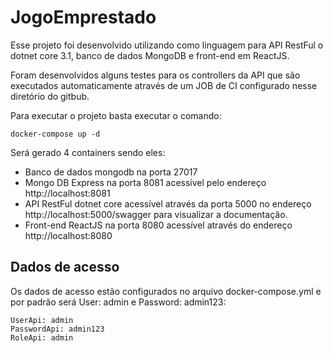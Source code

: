 # JogoEmprestado

Esse projeto foi desenvolvido utilizando como linguagem para API RestFul o dotnet core 3.1, banco de dados MongoDB e front-end em ReactJS.

Foram desenvolvidos alguns testes para os controllers da API que são executados automaticamente através de um JOB de CI configurado nesse diretório do gitbub.

Para executar o projeto basta executar o comando:

```docker
docker-compose up -d
```

Será gerado 4 containers sendo eles:

* Banco de dados mongodb na porta 27017
* Mongo DB Express na porta 8081 acessivel pelo endereço http://localhost:8081
* API RestFul dotnet core acessível através da porta 5000 no endereço http://localhost:5000/swagger para visualizar a documentação.
* Front-end ReactJS na porta 8080 acessível através do endereço http://localhost:8080

## Dados de acesso

Os dados de acesso estão configurados no arquivo docker-compose.yml e por padrão será User: admin e Password: admin123:

```docker
UserApi: admin
PasswordApi: admin123
RoleApi: admin
```

